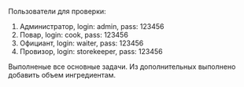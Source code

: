 Пользователи для проверки:
1. Администратор, login: admin, pass: 123456
2. Повар, login: cook, pass: 123456
3. Официант, login: waiter, pass: 123456
4. Провизор, login: storekeeper, pass: 123456

Выполненые все основные задачи. Из дополнительных выполнено добавить объем ингредиентам.
